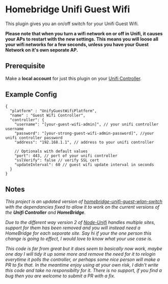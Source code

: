 # Homebridge Unifi Guest Wifi

This plugin gives you an on/off switch for your Unifi Guest Wifi.

**Please note that when you turn a wifi network on or off in Unifi, it causes your APs to restart with the new settings. This means you will loose all your wifi networks for a few seconds, unless you have your Guest Network on it's own seporate AP.**

## Prerequisite

Make a **local account** for just this plugin on your [Unifi Controller](https://www.ui.com/download-software/).

## Example Config

```jsonc
{
  "platform" : "UnifyGuestWifiPlatform",
  "name" : "Guest Wifi Controller",
  "controller": {
    "username": "[your-guest-wifi-admin]", // your unifi controller username
    "password": "[your-strong-guest-wifi-admin-password]", //your unifi controller password
    "address": "192.168.1.1", // address to your unifi controller

    // Optionals with default values
    "port": 443, // port of your unifi controller
    "sslVerify": false // verify SSL cert
    "updateInterval": 60 // guest wifi update interval in seconds
  }
}
```

## Notes

*This project is an updated version of [homebridge-unifi-guest-wlan-switch](https://www.npmjs.com/package/homebridge-unifi-guest-wlan-switch) with the dependancies fixed to allow it to work on the current versions of the **Unifi Controller** and **HomeBridge**.*

*Due to the different way version 2 of [Node-Unifi](https://github.com/jens-maus/node-unifi) handles multiple sites, support for them has been removed and you will instead need a HomeBridge for each seporate site. Say hi if your the one person this change is going to effect, I would love to know what your use case is.*

*This code is far from great but it does seem to basically now work, maybe one day I will tidy it up some more and remove the need for it to relogin everytime it polls the controller, or perhaps some nice person will make a PR to fix that. In the meantime enjoy using at your own risk, I didn't write this code and take no responsibilty for it. There is no support, if you find a bug then you are welcome to submit a PR with a fix.*
